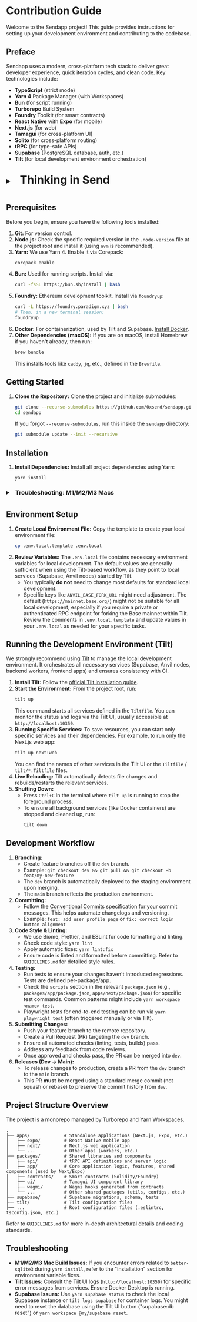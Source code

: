 # Contribution Guide

Welcome to the Sendapp project! This guide provides instructions for setting up your development environment and contributing to the codebase.

## Preface

Sendapp uses a modern, cross-platform tech stack to deliver great developer experience, quick iteration cycles, and clean code. Key technologies include:

-   **TypeScript** (strict mode)
-   **Yarn 4** Package Manager (with Workspaces)
-   **Bun** (for script running)
-   **Turborepo** Build System
-   **Foundry** Toolkit (for smart contracts)
-   **React Native** with **Expo** (for mobile)
-   **Next.js** (for web)
-   **Tamagui** (for cross-platform UI)
-   **Solito** (for cross-platform routing)
-   **tRPC** (for type-safe APIs)
-   **Supabase** (PostgreSQL database, auth, etc.)
-   **Tilt** (for local development environment orchestration)

<details style="padding: 1rem 0">
<summary style="font-size:20px;font-weight: bold;"><h2 style="display:inline;padding:0 1rem;">Thinking in Send</h2></summary>

Here are some core philosophies to keep in mind when contributing:

<ul>
     <li>Simplicity over complexity (K.I.S.S)</li>
     <li>Don't repeat yourself (DRY)</li>
     <li>Write tests to ensure reliability and avoid manual repetition.</li>
     <li>Write once, run everywhere (prioritize cross-platform code).</li>
</ul>
</details>

## Prerequisites

Before you begin, ensure you have the following tools installed:

1.  **Git:** For version control.
2.  **Node.js:** Check the specific required version in the `.node-version` file at the project root and install it (using `nvm` is recommended).
3.  **Yarn:** We use Yarn 4. Enable it via Corepack:
    ```bash
    corepack enable
    ```
4.  **Bun:** Used for running scripts. Install via:
    ```bash
    curl -fsSL https://bun.sh/install | bash
    ```
5.  **Foundry:** Ethereum development toolkit. Install via `foundryup`:
    ```bash
    curl -L https://foundry.paradigm.xyz | bash
    # Then, in a new terminal session:
    foundryup
    ```
6.  **Docker:** For containerization, used by Tilt and Supabase. [Install Docker](https://docs.docker.com/get-docker/).
7.  **Other Dependencies (macOS):** If you are on macOS, install Homebrew if you haven't already, then run:
    ```bash
    brew bundle
    ```
    This installs tools like `caddy`, `jq`, etc., defined in the `Brewfile`.

## Getting Started

1.  **Clone the Repository:** Clone the project and initialize submodules:
    ```bash
    git clone --recurse-submodules https://github.com/0xsend/sendapp.git
    cd sendapp
    ```
    If you forgot `--recurse-submodules`, run this inside the `sendapp` directory:
    ```bash
    git submodule update --init --recursive
    ```

## Installation

1.  **Install Dependencies:** Install all project dependencies using Yarn:
    ```bash
    yarn install
    ```

<details style="padding: 0.5rem 0">
<summary style="font-size:16px;font-weight: bold;"><h4 style="display:inline;padding:0 0.5rem;">Troubleshooting: M1/M2/M3 Macs</h4></summary>

If you encounter errors installing `better-sqlite3` (e.g., `not an object file`), you might need to set environment variables for SQLite headers/libs installed via Homebrew. See [this issue](https://github.com/TryGhost/node-sqlite3/issues/1538) for details. Add the following to your shell configuration (`.zshrc`, `.bash_profile`, etc.) and also to your `.env.local` file (see next section):

```sh
# For shell environment
export LDFLAGS="-L/opt/homebrew/opt/sqlite/lib"
export CPPFLAGS="-I/opt/homebrew/opt/sqlite/include"
export PKG_CONFIG_PATH="/opt/homebrew/opt/sqlite/lib/pkgconfig"

# For .env.local (ensure these lines exist)
LDFLAGS=-L/opt/homebrew/opt/sqlite/lib
CPPFLAGS=-I/opt/homebrew/opt/sqlite/include
PKG_CONFIG_PATH=/opt/homebrew/opt/sqlite/lib/pkgconfig
```

</details>

## Environment Setup

1.  **Create Local Environment File:** Copy the template to create your local environment file:
    ```bash
    cp .env.local.template .env.local
    ```
2.  **Review Variables:** The `.env.local` file contains necessary environment variables for local development. The default values are generally sufficient when using the Tilt-based workflow, as they point to local services (Supabase, Anvil nodes) started by Tilt.
    -   You typically **do not** need to change most defaults for standard local development.
    -   Specific keys like `ANVIL_BASE_FORK_URL` might need adjustment. The default (`https://mainnet.base.org/`) might not be suitable for all local development, especially if you require a private or authenticated RPC endpoint for forking the Base mainnet within Tilt. Review the comments in `.env.local.template` and update values in your `.env.local` as needed for your specific tasks.

## Running the Development Environment (Tilt)

We strongly recommend using [Tilt](https://docs.tilt.dev/install.html) to manage the local development environment. It orchestrates all necessary services (Supabase, Anvil nodes, backend workers, frontend apps) and ensures consistency with CI.

1.  **Install Tilt:** Follow the [official Tilt installation guide](https://docs.tilt.dev/install.html).
2.  **Start the Environment:** From the project root, run:
    ```bash
    tilt up
    ```
    This command starts all services defined in the `Tiltfile`. You can monitor the status and logs via the Tilt UI, usually accessible at `http://localhost:10350`.
3.  **Running Specific Services:** To save resources, you can start only specific services and their dependencies. For example, to run only the Next.js web app:
    ```bash
    tilt up next:web
    ```
    You can find the names of other services in the Tilt UI or the `Tiltfile` / `tilt/*.Tiltfile` files.
4.  **Live Reloading:** Tilt automatically detects file changes and rebuilds/restarts the relevant services.
5.  **Shutting Down:**
    -   Press `Ctrl+C` in the terminal where `tilt up` is running to stop the foreground process.
    -   To ensure all background services (like Docker containers) are stopped and cleaned up, run:
        ```bash
        tilt down
        ```

## Development Workflow

1.  **Branching:**
    -   Create feature branches off the `dev` branch.
    -   Example: `git checkout dev && git pull && git checkout -b feat/my-new-feature`
    -   The `dev` branch is automatically deployed to the staging environment upon merging.
    -   The `main` branch reflects the production environment.
2.  **Committing:**
    -   Follow the [Conventional Commits](https://www.conventionalcommits.org/en/v1.0.0/) specification for your commit messages. This helps automate changelogs and versioning.
    -   Example: `feat: add user profile page` or `fix: correct login button alignment`
3.  **Code Style & Linting:**
    -   We use Biome, Prettier, and ESLint for code formatting and linting.
    -   Check code style: `yarn lint`
    -   Apply automatic fixes: `yarn lint:fix`
    -   Ensure code is linted and formatted before committing. Refer to `GUIDELINES.md` for detailed style rules.
4.  **Testing:**
    -   Run tests to ensure your changes haven't introduced regressions. Tests are defined per-package/app.
    -   Check the `scripts` section in the relevant `package.json` (e.g., `packages/app/package.json`, `apps/next/package.json`) for specific test commands. Common patterns might include `yarn workspace <name> test`.
    -   Playwright tests for end-to-end testing can be run via `yarn playwright test` (often triggered manually or via Tilt).
5.  **Submitting Changes:**
    -   Push your feature branch to the remote repository.
    -   Create a Pull Request (PR) targeting the `dev` branch.
    -   Ensure all automated checks (linting, tests, builds) pass.
    -   Address any feedback from code reviews.
    -   Once approved and checks pass, the PR can be merged into `dev`.
6.  **Releases (Dev -> Main):**
    -   To release changes to production, create a PR from the `dev` branch to the `main` branch.
    -   This PR **must** be merged using a standard merge commit (not squash or rebase) to preserve the commit history from `dev`.

## Project Structure Overview

The project is a monorepo managed by Turborepo and Yarn Workspaces.

```
.
├── apps/             # Standalone applications (Next.js, Expo, etc.)
│   ├── expo/         # React Native mobile app
│   ├── next/         # Next.js web application
│   └── ...           # Other apps (workers, etc.)
├── packages/         # Shared libraries and components
│   ├── api/          # tRPC API definitions and server logic
│   ├── app/          # Core application logic, features, shared components (used by Next/Expo)
│   ├── contracts/    # Smart contracts (Solidity/Foundry)
│   ├── ui/           # Tamagui UI component library
│   ├── wagmi/        # Wagmi hooks generated from contracts
│   └── ...           # Other shared packages (utils, configs, etc.)
├── supabase/         # Supabase migrations, schema, tests
├── tilt/             # Tilt configuration files
├── ...               # Root configuration files (.eslintrc, tsconfig.json, etc.)
```

Refer to `GUIDELINES.md` for more in-depth architectural details and coding standards.

## Troubleshooting

-   **M1/M2/M3 Mac Build Issues:** If you encounter errors related to `better-sqlite3` during `yarn install`, refer to the "Installation" section for environment variable fixes.
-   **Tilt Issues:** Consult the Tilt UI logs (`http://localhost:10350`) for specific error messages from services. Ensure Docker Desktop is running.
-   **Supabase Issues:** Use `yarn supabase status` to check the local Supabase instance or `tilt logs supabase` for container logs. You might need to reset the database using the Tilt UI button ("supabase:db reset") or `yarn workspace @my/supabase reset`.
